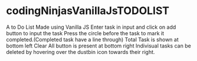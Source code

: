 # codingNinjasVanillaJsTODOLIST
A to Do List Made using Vanilla JS
Enter task in input and click on add button to input the task
Press the circle before the task to mark it completed.(Completed task have a line through)
Total Task is shown at bottom left
Clear All button is present at bottom right
Indivisual tasks can be deleted by hovering over the dustbin icon towards their right.
